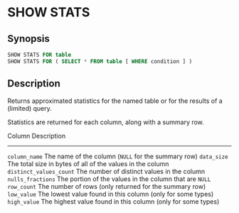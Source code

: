 
SHOW STATS
==========

Synopsis
--------

``` sql
SHOW STATS FOR table
SHOW STATS FOR ( SELECT * FROM table [ WHERE condition ] )
```

Description
-----------

Returns approximated statistics for the named table or for the results of a (limited) query.

Statistics are returned for each column, along with a summary row.

  Column                    Description
------------------------- --------------------------------------------------------------
  `column_name`             The name of the column (`NULL` for the summary row)
  `data_size`               The total size in bytes of all of the values in the column
  `distinct_values_count`   The number of distinct values in the column
  `nulls_fractions`         The portion of the values in the column that are `NULL`
  `row_count`               The number of rows (only returned for the summary row)
  `low_value`               The lowest value found in this column (only for some types)
  `high_value`              The highest value found in this column (only for some types)
